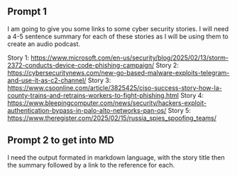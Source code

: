 
## Prompt 1

I am going to give you some links to some cyber security stories. I will need a 4-5 sentence summary for each of these stories as I will be using them to create an audio podcast.

Story 1: https://www.microsoft.com/en-us/security/blog/2025/02/13/storm-2372-conducts-device-code-phishing-campaign/
Story 2: https://cybersecuritynews.com/new-go-based-malware-exploits-telegram-and-use-it-as-c2-channel/
Story 3: https://www.csoonline.com/article/3825425/ciso-success-story-how-la-county-trains-and-retrains-workers-to-fight-phishing.html
Story 4: https://www.bleepingcomputer.com/news/security/hackers-exploit-authentication-bypass-in-palo-alto-networks-pan-os/
Story 5: https://www.theregister.com/2025/02/15/russia_spies_spoofing_teams/

## Prompt 2 to get into MD

I need the output formated in markdown language, with the story title then the summary followed by a link to the reference for each.